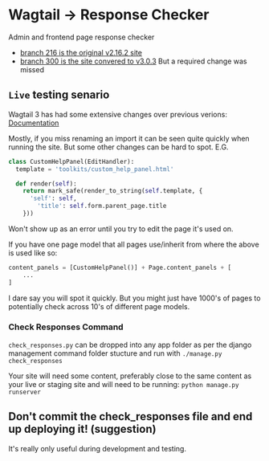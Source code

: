 # Wagtail -> Response Checker

Admin and frontend page response checker

- [branch 216 is the original v2.16.2 site](https://github.com/nickmoreton/wagtail-response-checker/tree/216)
- [branch 300 is the site convered to v3.0.3](https://github.com/nickmoreton/wagtail-response-checker/tree/300) But a required change was missed

## `Live` testing senario

Wagtail 3 has had some extensive changes over previous verions: [Documentation](https://docs.wagtail.org/en/stable/releases/3.0.html)

Mostly, if you miss renaming an import it can be seen quite quickly when running the site. But some other changes can be hard to spot. E.G.

```python
class CustomHelpPanel(EditHandler):
  template = 'toolkits/custom_help_panel.html'

  def render(self):
    return mark_safe(render_to_string(self.template, {
      'self': self,
        'title': self.form.parent_page.title
    }))
```

Won't show up as an error until you try to edit the page it's used on.

If you have one page model that all pages use/inherit from where the above is used like so:

```python
content_panels = [CustomHelpPanel()] + Page.content_panels + [
    ...
]
```

I dare say you will spot it quickly. But you might just have 1000's of pages to potentially check across 10's of different page models.

### Check Responses Command

`check_responses.py` can be dropped into any app folder as per the django management command folder stucture and run with `./manage.py check_responses`

Your site will need some content, preferably close to the same content as your live or staging site and will need to be running: `python manage.py runserver`

## Don't commit the check_responses file and end up deploying it! (suggestion)

It's really only useful during development and testing.
